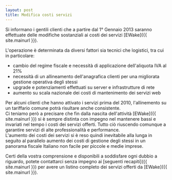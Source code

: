 ```yaml
---
layout: post
title: Modifica costi servizi
---
```


Si informano i gentili clienti che a partire dal 1° Gennaio 2013 saranno effettuate delle modifiche sostanziali ai costi dei servizi [EWake]({{ site.mainurl }}).

L'operazione è determinata da diversi fattori sia tecnici che logistici, tra cui in particolare:

- cambio del regime fiscale e necessità di applicazione dell'aliquota IVA al 21%
- necessità di un allineamento dell'anagrafica clienti per una migliorata gestione operativa degli stessi
- upgrade e potenziamenti effettuati su server e infrastrutture di rete
- aumento su scala nazionale dei costi di mantenimento dei servizi web
 
Per alcuni clienti che hanno attivato i servizi prima del 2010, l'allinemento su un tariffario comune potrà risultare anche consistente.  
Ci teniamo però a precisare che fin dalla nascita dell'attività [EWake]({{ site.mainurl }}) si è sempre distinta con impegno nel mantenere bassi e invariati nel tempo i costi dei servizi offerti. Tutto ciò riuscendo comunque a garantire servizi di alte professionalità e performance.  
L'aumento dei costi dei servizi si è reso quindi inevitabile alla lunga in seguito al parallelo aumento dei costi di gestione degli stessi in un panorama fiscale Italiano non facile per piccole e medie imprese.

Certi della vostra comprensione e disponibili a soddisfare ogni dubbio a riguardo, potete contattarci senza impegno ai [seguenti recapiti]({{ site.mainurl }}) per avere un listino completo dei servizi offerti da [EWake]({{ site.mainurl }}).
